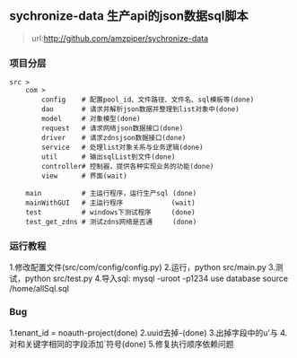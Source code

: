 ## sychronize-data 生产api的json数据sql脚本
>url:http://github.com/amzpiper/sychronize-data

### 项目分层
```
src >
    com >
        config    # 配置pool_id、文件路径、文件名、sql模板等(done)
        dao       # 请求并解析json数据并整理到list对象中(done)
        model     # 对象模型(done)
        request   # 请求网络json数据接口(done)
        driver    # 请求zdnsjson数据接口(done)
        service   # 处理list对象关系与业务逻辑(done)
        util      # 输出sqlList到文件(done)
        controller# 控制器，提供各种实现业务的功能(done)
        view	  # 界面(wait)
        
    main          # 主运行程序，运行生产sql (done)
    mainWithGUI   # 主运行程序			 (wait)
    test          # windows下测试程序 	 (done)
    test_get_zdns # 测试zdns网络是否通	    (done)

```

### 运行教程
1.修改配置文件(src/com/config/config.py)
2.运行，python src/main.py
3.测试，python src/test.py
4.导入sql:
mysql -uroot -p1234
use database
source /home/allSql.sql

### Bug
1.tenant_id = noauth-project(done)
2.uuid去掉-(done)
3.出掉字段中的u'与[](done)
4.对和关键字相同的字段添加`符号(done)
5.修复执行顺序依赖问题

